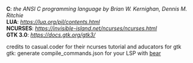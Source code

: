 **C**: *the ANSI C programming language by Brian W. Kernighan, Dennis M. Ritchie* \
**LUA**: *https://lua.org/pil/contents.html* \
**NCURSES**: *https://invisible-island.net/ncurses/ncurses.html* \
**GTK 3.0**: *https://docs.gtk.org/gtk3/*

credits to casual.coder for their ncurses tutorial and aducators for gtk\
gtk: generate compile_commands.json for your LSP with [bear](https://github.com/rizsotto/Bear)
